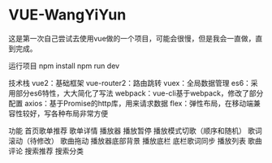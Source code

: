 # VUE-WangYiYun
这是第一次自己尝试去使用vue做的一个项目，可能会很慢，但是我会一直做，直到完成。


运行项目
npm install
npm run dev

技术栈
vue2：基础框架
vue-router2：路由跳转
vuex：全局数据管理
es6：采用部分es6特性，大大简化了写法
webpack：vue-cli基于webpack，修改了部分配置
axios：基于Promise的http库，用来请求数据
flex：弹性布局，在移动端兼容性较好，写各种布局非常方便

功能
 首页歌单推荐
 歌单详情
 播放器
 播放暂停
 播放模式切歌（顺序和随机）
 歌词滚动（待修改）
 歌曲拖动
 播放器底部背景
 播放底栏
 底栏歌词同步
 播放列表
 歌曲评论
 搜索推荐
 搜索分类
